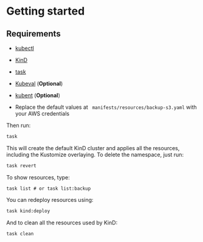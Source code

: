 # Getting started

## Requirements

- [kubectl](https://kubernetes.io/docs/tasks/tools/)
- [KinD](https://kind.sigs.k8s.io/)
- [task](https://taskfile.dev/)
- [Kubeval](https://github.com/instrumenta/kubeval) (**Optional**)
- [kubent](https://github.com/doitintl/kube-no-trouble) (**Optional**)

- Replace the default values at ` manifests/resources/backup-s3.yaml` with your AWS credentials

Then run:

```bash
task
```

This will create the default KinD cluster and applies all the resources, including the Kustomize overlaying. To delete the namespace, just run:

```bash
task revert
```

To show resources, type:
```
task list # or task list:backup
```

You can redeploy resources using:

```bash
task kind:deploy
```

And to clean all the resources used by KinD:

```bash
task clean
```
